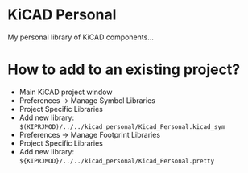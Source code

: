 
# KiCAD Personal

My personal library of KiCAD components...

# How to add to an existing project?

* Main KiCAD project window
* Preferences -> Manage Symbol Libraries
* Project Specific Libraries
* Add new library: `$(KIPRJMOD)/../../kicad_personal/Kicad_Personal.kicad_sym`
* Preferences -> Manage Footprint Libraries
* Project Specific Libraries
* Add new library: `${KIPRJMOD}/../../kicad_personal/Kicad_Personal.pretty`

